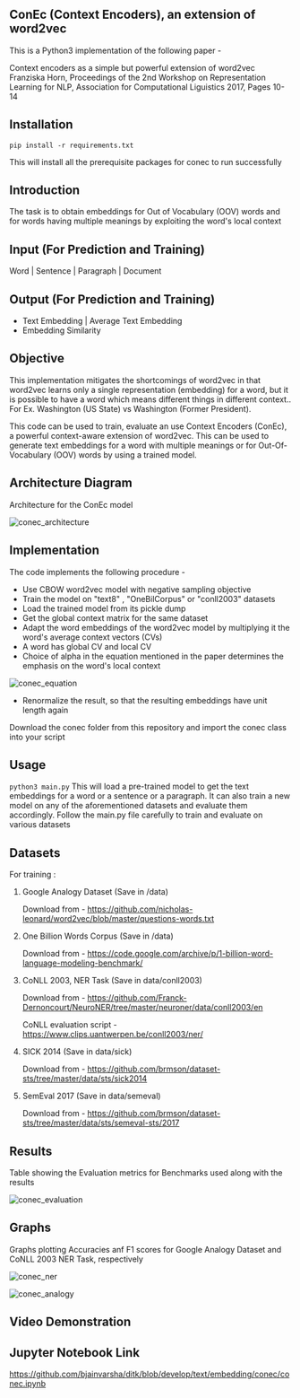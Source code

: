 ConEc (Context Encoders), an extension of word2vec
----------------------------------------------------
This is a Python3 implementation of the following paper - 

Context encoders as a simple but powerful extension of word2vec
Franziska Horn, Proceedings of the 2nd Workshop on Representation Learning for NLP, 
Association for Computational Liguistics 2017, Pages 10-14

Installation
------------

`pip install -r requirements.txt`

This will install all the prerequisite packages	for conec to run successfully

Introduction
------------
The task is to obtain embeddings for Out of Vocabulary (OOV) words and for words having multiple meanings by exploiting the word's local context

Input (For Prediction and Training)
------------------------------------
Word | Sentence | Paragraph | Document

Output (For Prediction and Training)
-------------------------------------
- Text Embedding | Average Text Embedding
- Embedding Similarity

Objective
---------
This implementation mitigates the shortcomings of word2vec in that word2vec learns only a single representation (embedding) for a word, but it is possible to have a word which means different things in different context..
For Ex. Washington (US State) vs Washington (Former President).

This code can be used to train, evaluate an use Context Encoders (ConEc), a powerful context-aware extension of word2vec. This can be used to generate text embeddings for a word with multiple meanings or for Out-Of-Vocabulary (OOV) words by using a trained model. 

Architecture Diagram
--------------------
Architecture for the ConEc model

![conec_architecture](https://user-images.githubusercontent.com/10741993/56942674-c4435680-6ad0-11e9-9025-2aee1d854506.JPG)

Implementation
--------------
The code implements the following procedure -
- Use CBOW word2vec model with negative sampling objective
- Train the model on "text8" , "OneBilCorpus" or "conll2003" datasets
- Load the trained model from its pickle dump
- Get the global context matrix for the same dataset
- Adapt the word embeddings of the word2vec model by multiplying it the 
  word's average context vectors (CVs)
- A word has global CV and local CV
- Choice of alpha in the equation mentioned in the paper determines the emphasis on the word's local context

![conec_equation](https://user-images.githubusercontent.com/10741993/56942816-78dd7800-6ad1-11e9-981f-56b5c8c1734d.JPG)

- Renormalize the result, so that the resulting embeddings have unit length again

Download the conec folder from this repository and import the conec class into your script

Usage
-----
`python3 main.py`
This will load a pre-trained model to get the text embeddings for a word or a sentence or a paragraph.
It can also train a new model on any of the aforementioned datasets and evaluate them accordingly.
Follow the main.py file carefully to train and evaluate on various datasets

Datasets
---------
For training :
1) Google Analogy Dataset (Save in /data)
   
   Download from - https://github.com/nicholas-leonard/word2vec/blob/master/questions-words.txt
2) One Billion Words Corpus (Save in /data)
   
   Download from - https://code.google.com/archive/p/1-billion-word-language-modeling-benchmark/
3) CoNLL 2003, NER Task (Save in data/conll2003)
   
   Download from - https://github.com/Franck-Dernoncourt/NeuroNER/tree/master/neuroner/data/conll2003/en
   
   CoNLL evaluation script - https://www.clips.uantwerpen.be/conll2003/ner/
4) SICK 2014  (Save in data/sick)
   
   Download from - https://github.com/brmson/dataset-sts/tree/master/data/sts/sick2014	 	
5) SemEval 2017 (Save in data/semeval)
   
   Download from - https://github.com/brmson/dataset-sts/tree/master/data/sts/semeval-sts/2017

Results
-------
Table showing the Evaluation metrics for Benchmarks used along with the results

![conec_evaluation](https://user-images.githubusercontent.com/10741993/56942708-e937c980-6ad0-11e9-941a-e9af35007b43.JPG)

Graphs
------
Graphs plotting Accuracies anf F1 scores for Google Analogy Dataset and CoNLL 2003 NER Task, respectively

![conec_ner](https://user-images.githubusercontent.com/10741993/56942774-3a47bd80-6ad1-11e9-86e7-13334add228b.png)

![conec_analogy](https://user-images.githubusercontent.com/10741993/56942783-43d12580-6ad1-11e9-8de9-7c7f06a89b09.png)

Video Demonstration
-------------------


Jupyter Notebook Link
---------------------
https://github.com/bjainvarsha/ditk/blob/develop/text/embedding/conec/conec.ipynb


